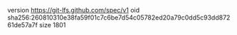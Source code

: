 version https://git-lfs.github.com/spec/v1
oid sha256:260810310e38fa59f01c7c6be7d54c05782ed20a79c0dd5c93dd87261de57a7f
size 1801
